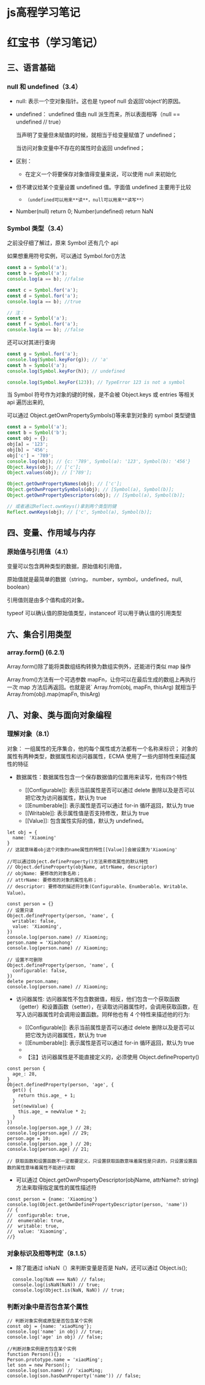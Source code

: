 # js高程学习笔记


# 红宝书（学习笔记）

## 三、语言基础

### null 和 undefined（3.4）

- null: 表示一个空对象指针。这也是 typeof null 会返回‘object’的原因。

- undefined： undefined 值由 null 派生而来，所以表面相等（null == undefined // true）

  当声明了变量但未赋值的时候，就相当于给变量赋值了 undefined；

  当访问对象变量中不存在的属性时会返回 undefined；

- 区别：

  - 在定义一个将要保存对象值得变量来说，可以使用 null 来初始化

- 但不建议给某个变量设置 undefined 值。字面值 undefined 主要用于比较

  - `（undefined可以用来**读**，null可以用来**读写**）`

- Number(null) return 0; Number(undefined) return NaN

### Symbol 类型（3.4）

之前没仔细了解过，原来 Symbol 还有几个 api

如果想重用符号实例，可以通过 Symbol.for()方法

```js
const a = Symbol('a');
const b = Symbol('a');
console.log(a == b); //false

const c = Symbol.for('a');
const d = Symbol.for('a');
console.log(a == b); //true

// 注：
const e = Symbol('a');
const f = Symbol.for('a');
console.log(a == b); //false
```

还可以对其进行查询

```js
const g = Symbol.for('a');
console.log(Symbol.keyFor(g)); // 'a'
const h = Symbol('a');
console.log(Symbol.keyFor(h)); // undefined

console.log(Symbol.keyFor(123)); // TypeError 123 is not a symbol
```

当 Symbol 符号作为对象的键的时候，是不会被 Object.keys 或 entries 等相关 api 遍历出来的,

可以通过 Object.getOwnPropertySymbols()等来拿到对象的 symbol 类型键值

```js
const a = Symbol('a');
const b = Symbol('b');
const obj = {};
obj[a] = '123';
obj[b] = '456';
obj['c'] = '789';
console.log(obj); // {c: '789', Symbol(a): '123', Symbol(b): '456'}
Object.keys(obj); // ['c'];
Object.values(obj); // ['789'];

Object.getOwnPropertyNames(obj); // ['c'];
Object.getOwnPropertySymbols(obj); // [Symbol(a), Symbol(b)];
Object.getOwnPropertyDescriptors(obj); // [Symbol(a), Symbol(b)];

// 或者通过Reflect.ownKeys()拿到两个类型的键
Reflect.ownKeys(obj); // ['c', Symbol(a), Symbol(b)];
```

## 四、变量、作用域与内存

### 原始值与引用值（4.1）

变量可以包含两种类型的数据，原始值和引用值，

原始值就是最简单的数据（string， number，symbol，undefined，null, boolean）

引用值则是由多个值构成的对象。

typeof 可以确认值的原始值类型，instanceof 可以用于确认值的引用类型

## 六、集合引用类型

### array.form() (6.2.1)

Array.form()除了能将类数组结构转换为数组实例外，还能进行类似 map 操作

Array.from()方法有一个可选参数 mapFn，让你可以在最后生成的数组上再执行一次 map 方法后再返回。也就是说` Array.from(obj, mapFn, thisArg) 就相当于 Array.from(obj).map(mapFn, thisArg)

## 八、对象、类与面向对象编程

### 理解对象（8.1）

对象： 一组属性的无序集合，他的每个属性或方法都有一个名称来标识；
对象的属性有两种类型，数据属性和访问器属性，ECMA 使用了一些内部特性来描述属性的特征

- 数据属性：数据属性包含一个保存数据值的位置用来读写，他有四个特性

  - [[Configurable]]: 表示当前属性是否可以通过 delete 删除以及是否可以把它改为访问器属性，默认为 true
  - [[Enumberable]]: 表示属性是否可以通过 for-in 循环返回，默认为 true
  - [[Writable]]: 表示属性值是否支持修改，默认为 true
  - [[Value]]: 包含属性实际的值，默认为 undefined。

```
let obj = {
  name: 'Xiaoming'
}
// 这就意味着obj这个对象的name属性的特性[[Value]]会被设置为'Xiaoming'

//可以通过Object.defineProperty()方法来修改属性的默认特性
// Object.defineProperty(objName, attrName, descriptor)
// objName: 要修改的对象名称；
// attrName: 要修改的对象的属性名称；
// descriptor: 要修改的描述符对象(Configurable、Enumberable、Writable、Value)。

const person = {}
// 设置只读
Object.defineProperty(person, 'name', {
  writable: false,
  value: 'Xiaoming',
})
console.log(person.name) // Xiaoming;
person.name = 'Xiaohong'
console.log(person.name) // Xiaoming;

// 设置不可删除
Object.defineProperty(person, 'name', {
  configurable: false,
})
delete person.name;
console.log(person.name) // Xiaoming;

```

- 访问器属性: 访问器属性不包含数据值，相反，他们包含一个获取函数（getter）和设置函数（setter），在读取访问器属性时，会调用获取函数，在写入访问器属性时会调用设置函数。同样他也有 4 个特性来描述他的行为:

  - [[Configurable]]: 表示当前属性是否可以通过 delete 删除以及是否可以把它改为访问器属性，默认为 true
  - [[Enumberable]]: 表示属性是否可以通过 for-in 循环返回，默认为 true
  - [get]: 获取函数，默认值为undefined，在读取属性时调用
  - [set]: 设置函数，默认值为undefined，在写入属性时调用
    【注】访问器属性是不能直接定义的，必须使用 Object.defineProperty()

```
const person {
  age_: 28,
}
Object.definedProperty(person, 'age', {
  get() {
    return this.age_ + 1;
  }
  set(newValue) {
    this.age_ = newValue * 2;
  }
})
console.log(person.age_) // 28;
console.log(person.age) // 29;
person.age = 10;
console.log(person.age_) // 20;
console.log(person.age) // 21;

// 获取函数和设置函数不一定都要定义，只设置获取函数意味着属性是只读的，只设置设置函数的属性意味着属性不能进行读取
```

- 可以通过 Object.getOwnPropertyDescriptor(objName, attrName?: string)方法来取得指定属性的属性描述符

```
const person = {name: 'Xiaoming'}
console.log(Object.getOwnDefinePropertyDescriptor(person, 'name'))
// {
//  configurable: true,
//  enumerable: true,
//  writable: true,
//  value: 'Xiaoming',
//}
```

### 对象标识及相等判定（8.1.5）

- 除了能通过 isNaN（）来判断变量是否是 NaN，还可以通过 Object.is();

```
  console.log(NaN === NaN) // false;
  console.log(isNaN(NaN)) // true;
  console.log(Object.is(NaN, NaN)) // true;

```

### 判断对象中是否包含某个属性

```
// 判断对象实例或原型是否包含某个实例
const obj = {name: 'xiaoMing'};
console.log('name' in obj) // true;
console.log('age' in obj) // false;

//判断对象实例是否包含某个实例
function Person(){};
Person.prototype.name = 'xiaoMing';
let son = new Person();
console.log(son.name) // 'xiaoMing;
console.log(son.hasOwnProperty('name')) // false;


```


